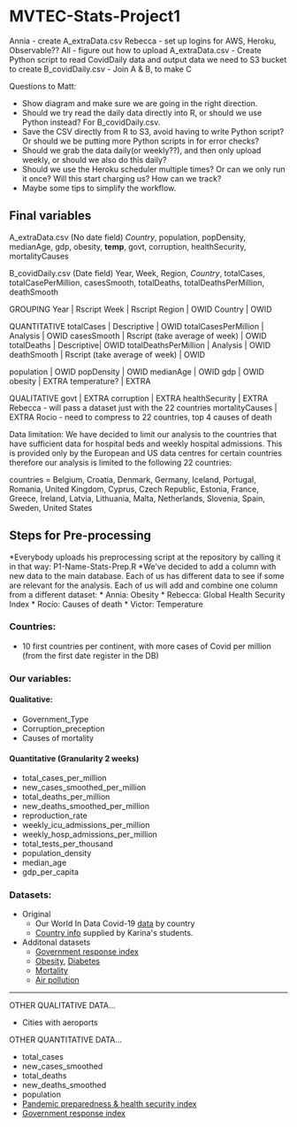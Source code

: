 # MVTEC-Stats-Project1
Annia - create A_extraData.csv
Rebecca - set up logins for AWS, Heroku, Observable??
All - figure out how to upload A_extraData.csv
    - Create Python script to read CovidDaily data and output data we need to S3 bucket to create B_covidDaily.csv
    - Join A & B, to make C

Questions to Matt:
- Show diagram and make sure we are going in the right direction.
- Should we try read the daily data directly into R, or should we use Python instead? For B_covidDaily.csv.
- Save the CSV directly from R to S3, avoid having to write Python script? Or should we be putting more Python scripts in for error checks?
- Should we grab the data daily(or weekly??), and then only upload weekly, or should we also do this daily?
- Should we use the Heroku scheduler multiple times? Or can we only run it once? Will this start charging us? How can we track?
- Maybe some tips to simplify the workflow.

## Final variables

A_extraData.csv (No date field)
*Country*, population, popDensity, medianAge, gdp, obesity, **temp**, govt, corruption, healthSecurity, mortalityCauses  

B_covidDaily.csv (Date field)
Year, Week, Region, *Country*, totalCases, totalCasePerMillion, casesSmooth, totalDeaths, totalDeathsPerMillion, deathSmooth

GROUPING
Year | Rscript
Week | Rscript
Region | OWID 
Country | OWID

QUANTITATIVE
totalCases | Descriptive | OWID
totalCasesPerMillion | Analysis | OWID
casesSmooth | Rscript (take average of week) | OWID
totalDeaths | Descriptive| OWID
totalDeathsPerMillion | Analysis | OWID
deathSmooth | Rscript (take average of week) | OWID


population | OWID 
popDensity | OWID 
medianAge | OWID
gdp | OWID
obesity | EXTRA
temperature? | EXTRA

QUALITATIVE
govt | EXTRA
corruption | EXTRA
healthSecurity | EXTRA Rebecca - will pass a dataset just with the 22 countries
mortalityCauses | EXTRA Rocio - need to compress to 22 countries, top 4 causes of death


Data limitation:
We have decided to limit our analysis to the countries that have sufficient data for hospital beds and weekly hospital admissions. This is provided only by the European and US data centres for certain countries therefore our analysis is limited to the following 22 countries:

countries = Belgium, Croatia, Denmark, Germany, Iceland, Portugal, Romania, United Kingdom, Cyprus, Czech Republic, Estonia, France, Greece, Ireland, Latvia, Lithuania, Malta, Netherlands, Slovenia, Spain, Sweden, United States


## Steps for Pre-processing

*Everybody uploads his preprocessing script at the repository by calling it in that way: P1-Name-Stats-Prep.R
*We've decided to add a column with new data to the main database. Each of us has different data to see if some are relevant for the analysis. Each of us will add and combine one column from a different dataset:
    * Annia: Obesity
    * Rebecca: Global Health Security Index
    * Rocío: Causes of death
    * Victor: Temperature

### Countries:
* 10 first countries per continent, with more cases of Covid per million (from the first date register in the DB)

### Our variables:
#### Qualitative:
* Government_Type
* Corruption_preception
* Causes of mortality


#### Quantitative (Granularity 2 weeks)
* total_cases_per_million
* new_cases_smoothed_per_million
* total_deaths_per_million
* new_deaths_smoothed_per_million 
* reproduction_rate
* weekly_icu_admissions_per_million
* weekly_hosp_admissions_per_million
* total_tests_per_thousand
* population_density
* median_age
* gdp_per_capita


### Datasets:
 * Original
    * Our World In Data Covid-19 [data](https://github.com/arixha/MVTEC-Stats-Project1/blob/main/owid-covid-data-131120.xlsx) by country
    * [Country info](country-info.xlsx) supplied by Karina's students.
 * Additonal datasets
    * [Government response index](https://www.bsg.ox.ac.uk/research/research-projects/coronavirus-government-response-tracker)
    * [Obesity](https://github.com/arixha/MVTEC-Stats-Project1/tree/main/our%20data/obesity%20adults%20WHO), [Diabetes](https://github.com/arixha/MVTEC-Stats-Project1/tree/main/our%20data/diabetes%20adults%20WDB)
    * [Mortality](https://github.com/arixha/MVTEC-Stats-Project1/tree/main/our%20data/data%20mortality%20causes%20WHO%202016)
    * [Air pollution](https://github.com/arixha/MVTEC-Stats-Project1/tree/main/our%20data/air%20pollution%20WDB)





-----------------


OTHER QUALITATIVE DATA...
* Cities with aeroports

OTHER QUANTITATIVE DATA...
* total_cases
* new_cases_smoothed
* total_deaths 
* new_deaths_smoothed 
* population
* [Pandemic preparedness & health security index](https://www.ghsindex.org/)
* [Government response index](https://www.bsg.ox.ac.uk/research/research-projects/coronavirus-government-response-tracker)



